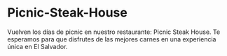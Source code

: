 # Picnic-Steak-House
Vuelven los días de picnic en nuestro restaurante: Picnic Steak House. Te esperamos para que disfrutes de las mejores carnes en una experiencia única en El Salvador.
